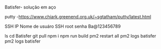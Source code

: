 Batisfer- solução em aço

putty -https://www.chiark.greenend.org.uk/~sgtatham/putty/latest.html

SSH IP
Nome de usuáro SSH
root
senha
Ba@123456789


ls
cd Batisfer
git pull
npm i
npm run build
pm2 restart all
pm2 logs batisfer
pm2 logs batisfer
